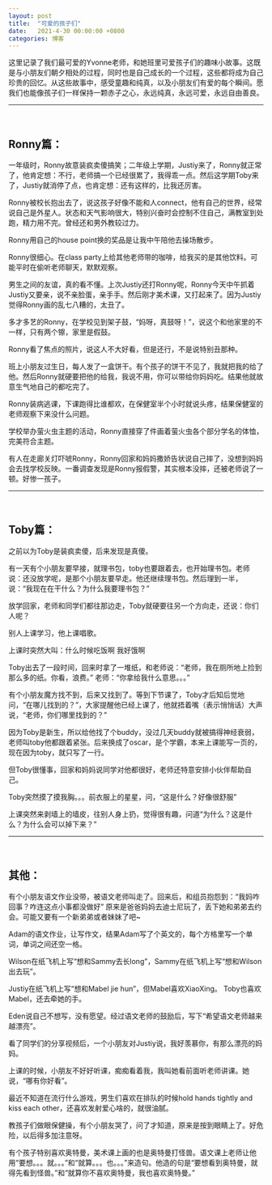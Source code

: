 ```yaml
---
layout: post
title:  "可爱的孩子们"
date:   2021-4-30 00:00:00 +0800
categories: 博客
---
```


这里记录了我们最可爱的Yvonne老师，和她班里可爱孩子们的趣味小故事。这既是与小朋友们朝夕相处的过程，同时也是自己成长的一个过程，这些都将成为自己珍贵的回忆。从这些故事中，感受童趣和纯真，以及小朋友们有爱的每个瞬间。愿我们也能像孩子们一样保持一颗赤子之心，永远纯真，永远可爱，永远自由善良。
<br />

----
<br />

## Ronny篇：

一年级时，Ronny故意装疯卖傻搞笑；二年级上学期，Justiy来了，Ronny就正常了，他肯定想：不行，老师搞一个已经很累了，我得乖一点。然后这学期Toby来了，Justiy就消停了点，也肯定想：还有这样的，比我还厉害。

Ronny被校长抱出去了，说这孩子好像不能和人connect，他有自己的世界，经常说自己是外星人。状态和天气影响很大，特别兴奋时会控制不住自己，满教室到处跑，精力用不完。曾经还和男外教较过力。

Ronny用自己的house point换的奖品是让我中午陪他去操场散步。

Ronny很细心。在class party上给其他老师带的咖啡，给我买的是其他饮料。可能平时在偷听老师聊天，默默观察。

男生之间的友谊，真的看不懂。上次Justiy还打Ronny呢，Ronny今天中午抓着Justiy又要亲，说不亲脸蛋，亲手手。然后刚才美术课，又打起来了。因为Justiy觉得Ronny画的乱七八糟的，太丑了。

多才多艺的Ronny，在学校见到架子鼓，“妈呀，真鼓呀！”，说这个和他家里的不一样，只有两个镲，家里是假鼓。

Ronny看了焦点的照片，说这人不大好看，但是还行，不是说特别丑那种。

班上小朋友过生日，每人发了一盒饼干。有个孩子的饼干不见了，我就把我的给了他。然后Ronny就硬要把他的给我，我说不用，你可以带给你妈妈吃。结果他就故意生气地自己的都吃完了。

Ronny装病逃课，下课跑得比谁都欢，在保健室半个小时就说头疼，结果保健室的老师观察下来没什么问题。

学校举办萤火虫主题的活动，Ronny直接穿了件画着萤火虫各个部分学名的体恤，完美符合主题。

有人在走廊关灯吓唬Ronny，Ronny回家和妈妈撒娇告状说自己摔了，没想到妈妈会去找学校反映。一番调查发现是Ronny报假警，其实根本没摔，还被老师说了一顿。好惨一孩子。
<br />

-------
<br />

## Toby篇：

之前以为Toby是装疯卖傻，后来发现是真傻。

有一天有个小朋友要早接，就理书包，toby也要跟着去，也开始理书包。老师说：还没放学呢，是那个小朋友要早走。他还继续理书包。然后理到一半，说：“我现在在干什么？为什么我要理书包？”

放学回家，老师和同学们都往那边走，Toby就硬要往另一个方向走，还说：你们人呢？

别人上课学习，他上课唱歌。

上课时突然大叫：什么时候吃饭啊 我好饿啊

Toby出去了一段时间，回来时拿了一堆纸，和老师说：“老师，我在厕所地上捡到那么多的纸。你看，浪费。” 老师：“你拿给我什么意思。。。”

有个小朋友魔方找不到，后来又找到了。等到下节课了，Toby才后知后觉地问，“在哪儿找到的？”，大家提醒他已经上课了，他就捂着嘴（表示悄悄话）大声说，“老师，你们哪里找到的？”

因为Toby是新生，所以给他找了个buddy，没过几天buddy就被搞得神经衰弱，老师叫toby他都跟着紧张。后来换成了oscar，是个学霸，本来上课能写一页的，现在因为toby，就只写了一行。

但Toby很懂事，回家和妈妈说同学对他都很好，老师还特意安排小伙伴帮助自己。

Toby突然摸了摸我胸。。。前衣服上的星星，问，“这是什么？好像很舒服”

上课突然来剥墙上的墙皮，往别人身上扔，觉得很有趣，问道“为什么？这是什么？为什么会可以掉下来？”
<br />

-----
<br />

## 其他：

有个小朋友语文作业没带，被语文老师叫走了。回来后，和组员抱怨到：“我妈咋回事？咋连这点小事都没做好” 原来是爸爸妈妈去迪士尼玩了，丢下她和弟弟去约会。可能又要有一个新弟弟或者妹妹了吧~

Adam的语文作业，让写作文，结果Adam写了个英文的，每个方格里写一个单词，单词之间还空一格。

Wilson在纸飞机上写“想和Sammy去长long”，Sammy在纸飞机上写“想和Wilson出去玩”。

Justiy在纸飞机上写“想和Mabel jie hun”，但Mabel喜欢XiaoXing。 Toby也喜欢Mabel，还去牵她的手。

Eden说自己不想写，没有愿望。经过语文老师的鼓励后，写下“希望语文老师越来越漂亮”。

看了同学们的分享视频后，一个小朋友对Justiy说，我好羡慕你，有那么漂亮的妈妈。

上课的时候，小朋友不好好听课，痴痴看着我，我叫她看前面听老师讲课。她说，“哪有你好看”。

最近不知道在流行什么游戏，男生们喜欢在排队的时候hold hands tightly and kiss each other，还喜欢发射爱心啥的，就很油腻。

教孩子们做眼保健操，有个小朋友哭了，问了才知道，原来是按到眼睛上了。好危险，以后得多加注意呀。

有个孩子特别喜欢奥特曼，美术课上画的也是奥特曼打怪兽。语文课上老师让他用“要想。。。就。。。”和“就算。。。也。。。”来造句。他造的句是“要想看到奥特曼，就得先看到怪兽。”和“就算你不喜欢奥特曼，我也喜欢奥特曼。”
